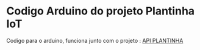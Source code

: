 # Codigo Arduino do projeto Plantinha IoT

Codigo para o arduino, funciona junto com o projeto :
[API PLANTINHA](https://github.com/RichardBrochini/api_plantinha)
